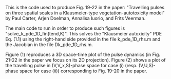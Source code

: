 This is the code used to produce Fig. 19-22 in the paper:
"Travelling pulses on three spatial scales in a Klausmeier-type vegetation-autotoxicity model" by Paul Carter, Arjen Doelman, Annalisa Iuorio, and Frits Veerman.

The main code to run in order to produce such figures is "solve_k_pde_1D_fin(tend,K)". This solves the "Klausmeier autoxicity" PDE Eq. (1.1) using
the right-hand side provided in the file k_pde_1D_rhs.m and the Jacobian in the file Dk_pde_1D_rhs.m.

Figure (1) reproduces a 3D space-time plot of the pulse dynamics (in Fig. 21-22 in the paper we focus on its 2D projection).
Figure (2) shows a plot of the travelling pulse in (V,V_x,S)-phase space for case (i) (resp. (V,U,S)-phase space for case (ii)) corresponding to Fig. 19-20 in the paper.
